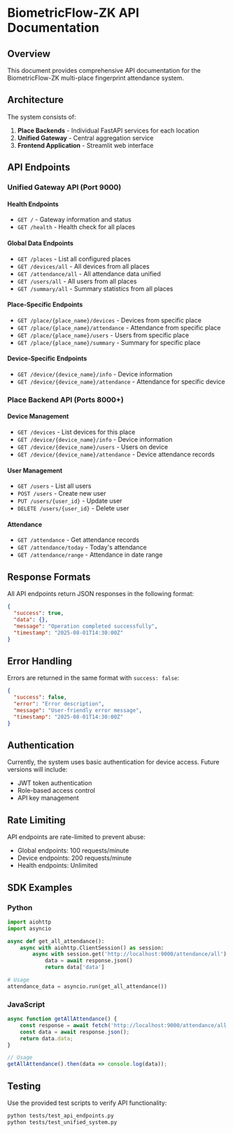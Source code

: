 # BiometricFlow-ZK API Documentation

## Overview

This document provides comprehensive API documentation for the BiometricFlow-ZK multi-place fingerprint attendance system.

## Architecture

The system consists of:

1. **Place Backends** - Individual FastAPI services for each location
2. **Unified Gateway** - Central aggregation service 
3. **Frontend Application** - Streamlit web interface

## API Endpoints

### Unified Gateway API (Port 9000)

#### Health Endpoints
- `GET /` - Gateway information and status
- `GET /health` - Health check for all places

#### Global Data Endpoints
- `GET /places` - List all configured places
- `GET /devices/all` - All devices from all places
- `GET /attendance/all` - All attendance data unified
- `GET /users/all` - All users from all places
- `GET /summary/all` - Summary statistics from all places

#### Place-Specific Endpoints
- `GET /place/{place_name}/devices` - Devices from specific place
- `GET /place/{place_name}/attendance` - Attendance from specific place
- `GET /place/{place_name}/users` - Users from specific place
- `GET /place/{place_name}/summary` - Summary for specific place

#### Device-Specific Endpoints
- `GET /device/{device_name}/info` - Device information
- `GET /device/{device_name}/attendance` - Attendance for specific device

### Place Backend API (Ports 8000+)

#### Device Management
- `GET /devices` - List devices for this place
- `GET /device/{device_name}/info` - Device information
- `GET /device/{device_name}/users` - Users on device
- `GET /device/{device_name}/attendance` - Device attendance records

#### User Management
- `GET /users` - List all users
- `POST /users` - Create new user
- `PUT /users/{user_id}` - Update user
- `DELETE /users/{user_id}` - Delete user

#### Attendance
- `GET /attendance` - Get attendance records
- `GET /attendance/today` - Today's attendance
- `GET /attendance/range` - Attendance in date range

## Response Formats

All API endpoints return JSON responses in the following format:

```json
{
  "success": true,
  "data": {},
  "message": "Operation completed successfully",
  "timestamp": "2025-08-01T14:30:00Z"
}
```

## Error Handling

Errors are returned in the same format with `success: false`:

```json
{
  "success": false,
  "error": "Error description",
  "message": "User-friendly error message",
  "timestamp": "2025-08-01T14:30:00Z"
}
```

## Authentication

Currently, the system uses basic authentication for device access. Future versions will include:

- JWT token authentication
- Role-based access control
- API key management

## Rate Limiting

API endpoints are rate-limited to prevent abuse:

- Global endpoints: 100 requests/minute
- Device endpoints: 200 requests/minute
- Health endpoints: Unlimited

## SDK Examples

### Python

```python
import aiohttp
import asyncio

async def get_all_attendance():
    async with aiohttp.ClientSession() as session:
        async with session.get('http://localhost:9000/attendance/all') as response:
            data = await response.json()
            return data['data']

# Usage
attendance_data = asyncio.run(get_all_attendance())
```

### JavaScript

```javascript
async function getAllAttendance() {
    const response = await fetch('http://localhost:9000/attendance/all');
    const data = await response.json();
    return data.data;
}

// Usage
getAllAttendance().then(data => console.log(data));
```

## Testing

Use the provided test scripts to verify API functionality:

```bash
python tests/test_api_endpoints.py
python tests/test_unified_system.py
```
